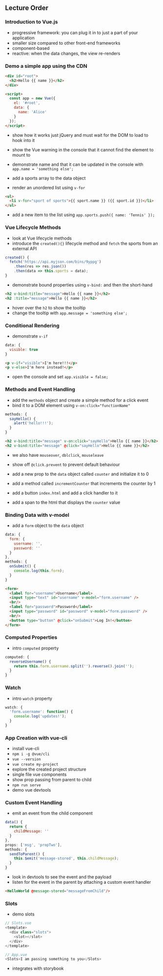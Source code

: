 ## Lecture Order

### Introduction to Vue.js

  * progressive framework: you can plug it in to just a part of your application
  * smaller size compared to other front-end frameworks
  * component-based
  * reactive: when the data changes, the view re-renders

### Demo a simple app using the CDN

  ```html
  <div id="root">
    <h2>Hello {{ name }}</h2>
  </div>

  <script>
    const app = new Vue({
      el: '#root',
      data: {
        name: 'Alice'
      }
    });
  </script>
  ```

  * show how it works just jQuery and must wait for the DOM to load to hook into it
  * show the Vue warning in the console that it cannot find the element to mount to
  * demonstrate name and that it can be updated in the console with `app.name = 'something else';`

  * add a sports array to the data object
  * render an unordered list using `v-for`

  ```html
  <ul>
    <li v-for="sport of sports">{{ sport.name }} ({{ sport.id }})</li>
  </ul>
  ```

  * add a new item to the list using `app.sports.push({ name: 'Tennis' });`

### Vue Lifecycle Methods

  * look at Vue lifecycle methods
  * introduce the `created(){}` lifecycle method and `fetch` the sports from an external API

  ```js
  created() {
    fetch('https://api.myjson.com/bins/9yppg')
      .then(res => res.json())
      .then(data => this.sports = data);
  }
  ```

  * demonstrate bound properties using `v-bind:` and then the short-hand

  ```html
  <h2 v-bind:title="message">Hello {{ name }}</h2>
  <h2 :title="message">Hello {{ name }}</h2>
  ```

  * hover over the `h2` to show the tooltip
  * change the tooltip with `app.message = 'something else';`

### Conditional Rendering

  * demonstrate `v-if`

  ```js
  data: {
    visible: true
  }
  ```

  ```html
  <p v-if="visible">I'm here!!!</p>
  <p v-else>I'm here instead!</p>
  ```

  * open the console and set `app.visible = false;`

### Methods and Event Handling

  * add the `methods` object and create a simple method for a click event
  * bind it to a DOM element using `v-on:click="functionName"`

  ```js
  methods: {
    sayHello() {
      alert('hello!!!');
    }
  }
  ```

  ```html
  <h2 v-bind:title="message" v-on:click="sayHello">Hello {{ name }}</h2>
  <h2 v-bind:title="message" @click="sayHello">Hello {{ name }}</h2>
  ```

  * we also have `mouseover`, `dblclick`, `mouseleave`
  * show off `@click.prevent` to prevent default behaviour

  * add a new prop to the `data` object called `counter` and initialize it to 0
  * add a method called `incrementCounter` that increments the counter by 1
  * add a button `index.html` and add a click handler to it
  * add a span to the html that displays the `counter` value

### Binding Data with v-model

  * add a `form` object to the `data` object

  ```js
  data: {
    form: {
      username: '',
      password: ''
    }
  },
  methods: {
    onSubmit() {
      console.log(this.form);
    }
  }
  ```

  ```html
  <form>
    <label for="username">Username</label>
    <input type="text" id="username" v-model="form.username" />
    <br/>
    <label for="password">Password</label>
    <input type="password" id="password" v-model="form.password" />
    <br/>
    <button type="button" @click="onSubmit">Log In!</button>
  </form>
  ```

### Computed Properties

  * intro `computed` property

  ```js
  computed: {
    reverseUsername() {
      return this.form.username.split('').reverse().join('');
    }
  }
  ```

### Watch

  * intro `watch` property

  ```js
  watch: {
    'form.username': function() {
      console.log('updates!');
    }
  }
  ```

### App Creation with vue-cli

  * install vue-cli
  * `npm i -g @vue/cli`
  * `vue --version`
  * `vue create my-project`
  * explore the created project structure
  * single file vue components
  * show prop passing from parent to child
  * `npm run serve`
  * demo vue devtools

### Custom Event Handling

  * emit an event from the child component

  ```js
  data() {
    return {
      childMessage: ''
    }
  },
  props: ['msg', 'propTwo'],
  methods: {
    sendToParent() {
      this.$emit('message-stored', this.childMessage);
    }
  }
  ```

  * look in devtools to see the event and the payload
  * listen for the event in the parent by attaching a custom event handler

  ```html
  <HelloWorld @message-stored="messageFromChild"/>
  ```

### Slots

  * demo slots

  ```js
  // Slots.vue
  <template>
    <div class="slots">
      <slot></slot>
    </div>
  </template>

  // App.vue
  <Slots>I am passing something to you</Slots>
  ```



* integrates with storybook
